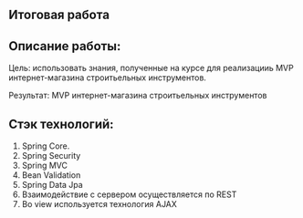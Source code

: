 Итоговая работа
---
Описание работы:
---
Цель: использовать знания, полученные на курсе для реализацииь MVP интернет-магазина строитьельных инструментов.

Результат: MVP интернет-магазина строитьельных инструментов

Стэк технологий:
---
1. Spring Core.
2. Spring Security
3. Spring MVC
4. Bean Validation
5. Spring Data Jpa
6. Взаимодействие с сервером осуществляется по REST
7. Во view используется технология AJAX
